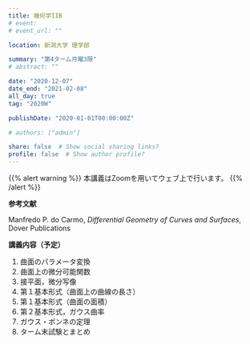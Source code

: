 ```yaml
---
title: 幾何学IIB
# event: 
# event_url: ""

location: 新潟大学 理学部

summary: "第4ターム月曜3限"
# abstract: ""

date: "2020-12-07"
date_end: "2021-02-08"
all_day: true
tag: "2020W"

publishDate: "2020-01-01T00:00:00Z"

# authors: ["admin"]

share: false  # Show social sharing links?
profile: false  # Show author profile?
---
```

{{% alert warning %}}
本講義はZoomを用いてウェブ上で行います。
{{% /alert %}}

**参考文献**

Manfredo P. do Carmo, *Differential Geometry of Curves and Surfaces*, Dover Publications

**講義内容（予定）**

1. 曲面のパラメータ変換
2. 曲面上の微分可能関数
3. 接平面，微分写像
4. 第１基本形式（曲面上の曲線の長さ）
5. 第１基本形式（曲面の面積）
6. 第２基本形式，ガウス曲率
7. ガウス・ボンネの定理
8. ターム末試験とまとめ

